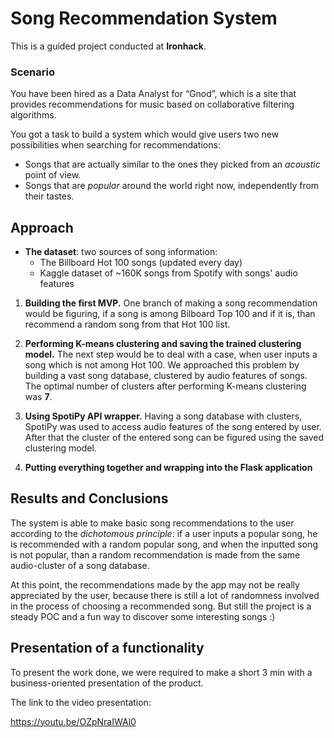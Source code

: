 # Song Recommendation System
This is a guided project conducted at __Ironhack__.

### Scenario
You have been hired as a Data Analyst for “Gnod”, which is a site that provides recommendations for music based on collaborative filtering algorithms.

You got a task to build a system which would give users two new possibilities when searching for recommendations:

- Songs that are actually similar to the ones they picked from an _acoustic_ point of view.
- Songs that are _popular_ around the world right now, independently from their tastes.

## Approach

- **The dataset**: two sources of song information:
  - The Billboard Hot 100 songs (updated every day)
  - Kaggle dataset of ~160K songs from Spotify with songs' audio features
  
1) **Building the first MVP.** One branch of making a song recommendation would be figuring, if a song is among Bilboard Top 100 and if it is, than recommend a random song from that Hot 100 list. 

2) **Performing K-means clustering and saving the trained clustering model.** The next step would be to deal with a case, when user inputs a song which is not among Hot 100. We approached this problem by building a vast song database, clustered by audio features of songs. The optimal number of clusters after performing K-means clustering was **7**.

3) **Using SpotiPy API wrapper.** Having a song database with clusters, SpotiPy was used to access audio features of the song entered by user. After that the cluster of the entered song can be figured using the saved clustering model.

4) **Putting everything together and wrapping into the Flask application**
  
## Results and Conclusions

The system is able to make basic song recommendations to the user according to the *dichotomous principle*: if a user inputs a popular song, he is recommended with a random popular song, and when the inputted song is not popular, than a random recommendation is made from the same audio-cluster of a song database.

At this point, the recommendations made by the app may not be really appreciated by the user, because there is still a lot of randomness involved in the process of choosing a recommended song. But still the project is a steady POC and a fun way to discover some interesting songs :)

## Presentation of a functionality

To present the work done, we were required to make a short 3 min with a business-oriented presentation of the product.

The link to the video presentation: 

https://youtu.be/OZpNraIWAl0